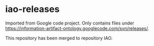 # iao-releases

Imported from Google code project. Only contains files under https://information-artifact-ontology.googlecode.com/svn/releases/. 

This repository has been merged to repository IAO.
